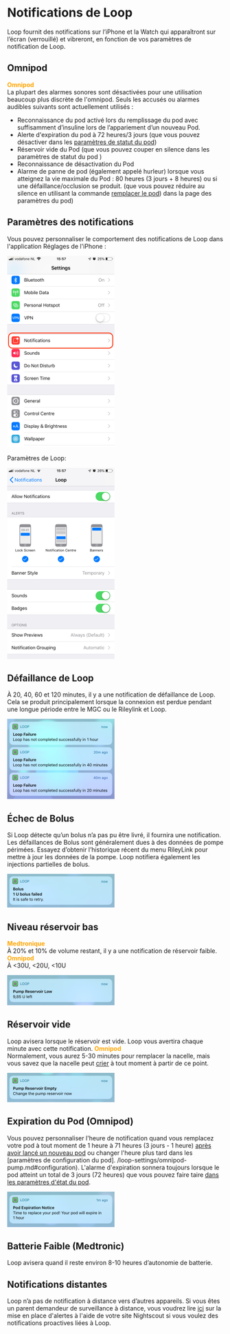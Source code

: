 # Notifications de Loop

Loop fournit des notifications sur l’iPhone et la Watch qui apparaîtront sur l’écran (verrouillé) et vibreront, en fonction de vos paramètres de notification de Loop.

## Omnipod

<font color ="orange">**Omnipod**</font>  
La plupart des alarmes sonores sont désactivées pour une utilisation beaucoup plus discrète de l'omnipod. Seuls les accusés ou alarmes audibles suivants sont actuellement utilisés :

- Reconnaissance du pod activé lors du remplissage du pod avec suffisamment d’insuline lors de l’appariement d’un nouveau Pod.
- Alerte d'expiration du pod à 72 heures/3 jours (que vous pouvez désactiver dans les [paramètres de statut du pod](../loop-settings/omnipod-pump.md#status))
- Réservoir vide du Pod (que vous pouvez couper en silence dans les paramètres de statut du pod [](../loop-settings/omnipod-pump/#status))
- Reconnaissance de désactivation du Pod
- Alarme de panne de pod (également appelé hurleur) lorsque vous atteignez la vie maximale du Pod : 80 heures (3 jours + 8 heures) ou si une défaillance/occlusion se produit. (que vous pouvez réduire au silence en utilisant la commande [remplacer le pod](../loop-settings/omnipod-pump.md#pod-commands)) dans la page des paramètres du pod)

## Paramètres des notifications

Vous pouvez personnaliser le comportement des notifications de Loop dans l'application Réglages de l'iPhone :

![img/iphone-settings-notifications.png](img/iphone-settings-notifications.png)

Paramètres de Loop:

![img/iphone-notifications-loop.png](img/iphone-notifications-loop.png)

## Défaillance de Loop

À 20, 40, 60 et 120 minutes, il y a une notification de défaillance de Loop. Cela se produit principalement lorsque la connexion est perdue pendant une longue période entre le MGC ou le Rileylink et Loop.

![img/loop-failure.png](img/loop-failure.png)

## Échec de Bolus

Si Loop détecte qu’un bolus n’a pas pu être livré, il fournira une notification.  Les défaillances de Bolus sont généralement dues à des données de pompe périmées.  Essayez d’obtenir l’historique récent du menu RileyLink pour mettre à jour les données de la pompe.  Loop notifiera également les injections partielles de bolus.

![img/loop-bolus-failure.png](img/loop-bolus-failure.png)

## Niveau réservoir bas
<font color ="orange">**Medtronique**</font>  
À 20% et 10% de volume restant, il y a une notification de réservoir faible.
<font color ="orange">**Omnipod**</font>  
À <30U, <20U, <10U

![img/pod-reservoir-10U.png](img/pod-reservoir-10U.png)

## Réservoir vide

Loop avisera lorsque le réservoir est vide. Loop vous avertira chaque minute avec cette notification.
<font color ="orange">**Omnipod**</font>  
Normalement, vous aurez 5-30 minutes pour remplacer la nacelle, mais vous savez que la nacelle peut [crier](https://soundcloud.com/eelke-jager/1f-nibble-f) à tout moment à partir de ce point.

![img/loop-reservoir-empty.png](img/loop-reservoir-empty.png)

## Expiration du Pod (Omnipod)

Vous pouvez personnaliser l'heure de notification quand vous remplacez votre pod à tout moment de 1 heure à 71 heures (3 jours - 1 heure) [après avoir lancé un nouveau pod](../loop-settings/omnipod-pump.md#expiration-reminder) ou changer l'heure plus tard dans les [paramètres de configuration du pod]. /loop-settings/omnipod-pump.md#configuration). L'alarme d'expiration sonnera toujours lorsque le pod atteint un total de 3 jours (72 heures) que vous pouvez faire taire [dans les paramètres d'état du pod](../loop-settings/omnipod-pump.md#status).

![img/pod-expiration-notice.png](img/pod-expiration-notice.png)

## Batterie Faible (Medtronic)

Loop avisera quand il reste environ 8-10 heures d’autonomie de batterie.

## Notifications distantes

Loop n’a pas de notification à distance vers d’autres appareils.  Si vous êtes un parent demandeur de surveillance à distance, vous voudrez lire [ici](../../nightscout/pushover.md#pushover) sur la mise en place d'alertes à l'aide de votre site Nightscout si vous voulez des notifications proactives liées à Loop.
